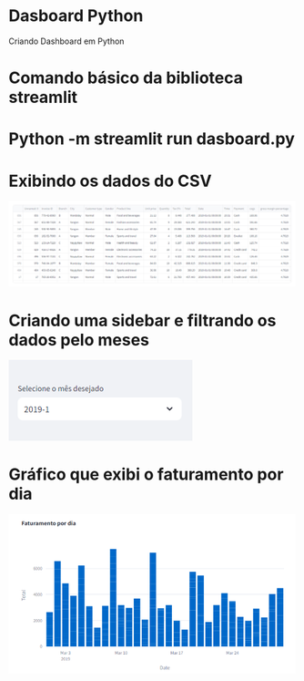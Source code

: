 # Dasboard Python
Criando Dashboard em Python


# Comando básico da biblioteca streamlit
# Python -m streamlit run dasboard.py

# Exibindo os dados do CSV

![Alt text](image.png)

# Criando uma sidebar e filtrando os dados pelo meses

![Alt text](image-1.png)

# Gráfico que exibi o faturamento por dia 
![Alt text](image-2.png)